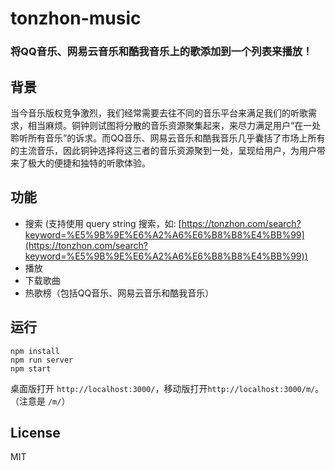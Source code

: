 # tonzhon-music

<h3>将QQ音乐、网易云音乐和酷我音乐上的歌添加到一个列表来播放！</h3>

## 背景
当今音乐版权竞争激烈，我们经常需要去往不同的音乐平台来满足我们的听歌需求，相当麻烦。铜钟则试图将分散的音乐资源聚集起来，来尽力满足用户“在一处聆听所有音乐”的诉求。而QQ音乐、网易云音乐和酷我音乐几乎囊括了市场上所有的主流音乐，因此铜钟选择将这三者的音乐资源聚到一处，呈现给用户，为用户带来了极大的便捷和独特的听歌体验。

## 功能
- 搜索
 (支持使用 query string 搜索，如: [https://tonzhon.com/search?keyword=%E5%9B%9E%E6%A2%A6%E6%B8%B8%E4%BB%99](https://tonzhon.com/search?keyword=%E5%9B%9E%E6%A2%A6%E6%B8%B8%E4%BB%99))
- 播放
- 下载歌曲
- 热歌榜（包括QQ音乐、网易云音乐和酷我音乐）

## 运行
    npm install
    npm run server
    npm start
桌面版打开 `http://localhost:3000/`，移动版打开`http://localhost:3000/m/`。（注意是 `/m/`）

## License
MIT